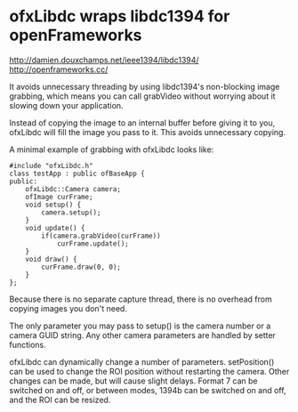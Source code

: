 # ofxLibdc wraps libdc1394 for openFrameworks

http://damien.douxchamps.net/ieee1394/libdc1394/  
http://openframeworks.cc/

It avoids unnecessary threading by using libdc1394's non-blocking image grabbing, which means you can call grabVideo without worrying about it slowing down your application.

Instead of copying the image to an internal buffer before giving it to you, ofxLibdc will fill the image you pass to it. This avoids unnecessary copying.

A minimal example of grabbing with ofxLibdc looks like:

	#include "ofxLibdc.h"
	class testApp : public ofBaseApp {
	public:
		ofxLibdc::Camera camera;
		ofImage curFrame;
		void setup() {
			camera.setup();
		}
		void update() {
			if(camera.grabVideo(curFrame))
				curFrame.update();
		}
		void draw() {
			curFrame.draw(0, 0);
		}
	};

Because there is no separate capture thread, there is no overhead from copying images you don't need.

The only parameter you may pass to setup() is the camera number or a camera GUID string. Any other camera parameters are handled by setter functions.

ofxLibdc can dynamically change a number of parameters. setPosition() can be used to change the ROI position without restarting the camera. Other changes can be made, but will cause slight delays. Format 7 can be switched on and off, or between modes, 1394b can be switched on and off, and the ROI can be resized.